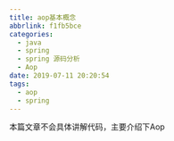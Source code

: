 ```yaml
---
title: aop基本概念
abbrlink: f1fb5bce
categories:
  - java
  - spring
  - spring 源码分析
  - Aop
date: 2019-07-11 20:20:54
tags:
  - aop
  - spring
---
```

本篇文章不会具体讲解代码，主要介绍下Aop